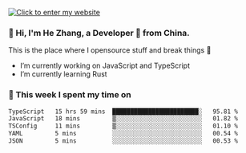 [![Click to enter my website](https://github.com/zh30/zh30/assets/7930156/296bb9cd-4f46-46cd-bafa-863948241503)](https://zhanghe.dev) 

### 👋 Hi, I'm He Zhang, a Developer 🚀 from China.

This is the place where I opensource stuff and break things :rofl:

- I’m currently working on JavaScript and TypeScript
- I’m currently learning Rust

### 💪 This week I spent my time on

<!--START_SECTION:waka-->

```txt
TypeScript   15 hrs 59 mins  ████████████████████████░   95.81 %
JavaScript   18 mins         ▒░░░░░░░░░░░░░░░░░░░░░░░░   01.82 %
TSConfig     11 mins         ▒░░░░░░░░░░░░░░░░░░░░░░░░   01.10 %
YAML         5 mins          ░░░░░░░░░░░░░░░░░░░░░░░░░   00.54 %
JSON         5 mins          ░░░░░░░░░░░░░░░░░░░░░░░░░   00.53 %
```

<!--END_SECTION:waka-->
